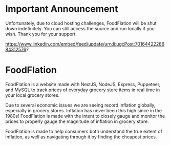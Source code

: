 # Important Announcement

Unfortunately, due to cloud hosting challenges, FoodFlation will be shut down indefinitely. You can still access the source and run locally if you wish. Thank you for your support.

https://www.linkedin.com/embed/feed/update/urn:li:ugcPost:7016442228684312576?

# FoodFlation

FoodFlation is a website made with NextJS, NodeJS, Express, Puppeteer, and MySQL to track prices of everyday grocery store items in real time in your local grocery stores.

Due to several economic issues we are seeing record inflation globally, especially in grocery stores. Inflation has never been this high since in the 1980s! FoodFlation is made with the intent to closely gauge and monitor the prices to properly gauge the magnitude of inflation in grocery store.

FoodFlation is made to help consumers both understand the true extent of inflation, as well as navigating through it by finding the cheapest prices.
